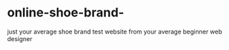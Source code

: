 # online-shoe-brand-
just your average shoe brand test website from your average beginner web designer
